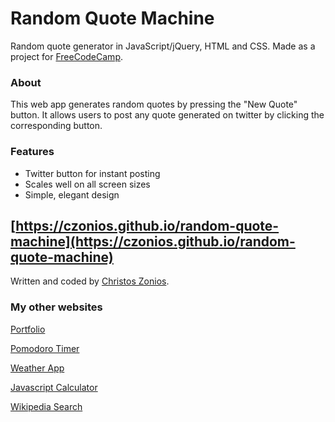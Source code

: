 # Random Quote Machine

Random quote generator in JavaScript/jQuery, HTML and CSS. Made as a project for [FreeCodeCamp](https://freecodecamp.org).

### About

This web app generates random quotes by pressing the "New Quote" button. It allows users to post any quote generated on twitter by clicking the corresponding button.

### Features

* Twitter button for instant posting
* Scales well on all screen sizes
* Simple, elegant design



## [https://czonios.github.io/random-quote-machine](https://czonios.github.io/random-quote-machine)

Written and coded by [Christos Zonios](https://czonios.github.io).

### My other websites

[Portfolio](https://czonios.github.io/)

[Pomodoro Timer](https://czonios.github.io/pomodoro)

[Weather App](https://czonios.github.io/weather-app)

[Javascript Calculator](https://czonios.github.io/javascript-calculator)

[Wikipedia Search](https://czonios.github.io/wikipedia-viewer)

